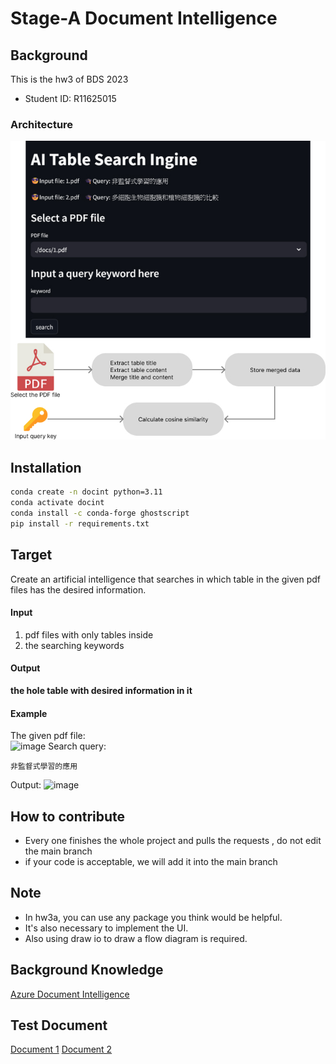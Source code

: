 # Stage-A Document Intelligence

## Background
This is the hw3 of BDS 2023
- Student ID: R11625015

### Architecture
![The architecture](./Architecture.jpg "The architecture flow")

## Installation

```bash
conda create -n docint python=3.11
conda activate docint
conda install -c conda-forge ghostscript
pip install -r requirements.txt
```

## Target

Create an artificial intelligence that searches in which table in the given pdf files has the desired information.  

#### Input

1. pdf files with only tables inside
2. the searching keywords

#### Output

**the hole table with desired information in it**

#### Example

The given pdf file:  
![image](https://github.com/Stage-A/Document-Intelligence/blob/main/images/example1.png)
Search query:  

```commandline
非監督式學習的應用
```

Output:
![image](https://github.com/Stage-A/Document-Intelligence/blob/main/images/example2.png)

## How to contribute

* Every one finishes the whole project and pulls the requests , do not edit the main branch
* if your code is acceptable, we will add it into the main branch

## Note

* In hw3a, you can use any package you think would be helpful.
* It's also necessary to implement the UI.
* Also using draw io to draw a flow diagram is required.

## Background Knowledge

[Azure Document Intelligence]( https://azure.microsoft.com/en-us/products/ai-services/ai-document-intelligence
)

## Test Document

[Document 1](https://docs.google.com/document/d/1Di5oVYhUF6p-zj2y0DEBBeTvhC91KhX8/edit?usp=sharing&ouid=107784913306655694785&rtpof=true&sd=true)
[Document 2](https://docs.google.com/document/d/1HiZrgIyvwY8Fi4eLS0QGUkkycngtD6XJ/edit?usp=sharing&ouid=107784913306655694785&rtpof=true&sd=true)

